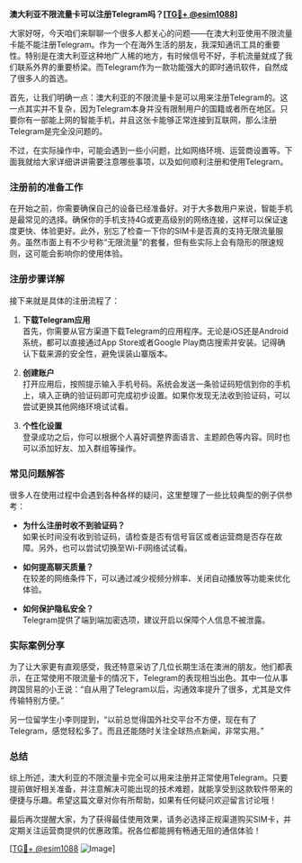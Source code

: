 **澳大利亚不限流量卡可以注册Telegram吗？[[TG💪+ @esim1088](https://t.me/s/esim1088)]**

大家好呀，今天咱们来聊聊一个很多人都关心的问题——在澳大利亚使用不限流量卡能不能注册Telegram。作为一个在海外生活的朋友，我深知通讯工具的重要性。特别是在澳大利亚这种地广人稀的地方，有时候信号不好，手机流量就成了我们联系外界的重要桥梁。而Telegram作为一款功能强大的即时通讯软件，自然成了很多人的首选。

首先，让我们明确一点：澳大利亚的不限流量卡是可以用来注册Telegram的。这一点其实并不复杂，因为Telegram本身并没有限制用户的国籍或者所在地区。只要你有一部能上网的智能手机，并且这张卡能够正常连接到互联网，那么注册Telegram是完全没问题的。

不过，在实际操作中，可能会遇到一些小问题，比如网络环境、运营商设置等。下面我就给大家详细讲讲需要注意哪些事项，以及如何顺利注册和使用Telegram。

### 注册前的准备工作

在开始之前，你需要确保自己的设备已经准备好。对于大多数用户来说，智能手机是最常见的选择。确保你的手机支持4G或更高级别的网络连接，这样可以保证速度更快、体验更好。此外，别忘了检查一下你的SIM卡是否真的支持无限流量服务。虽然市面上有不少号称“无限流量”的套餐，但有些实际上会有隐形的限速规则，这可能会影响你的使用体验。

### 注册步骤详解

接下来就是具体的注册流程了：

1. **下载Telegram应用**  
   首先，你需要从官方渠道下载Telegram的应用程序。无论是iOS还是Android系统，都可以直接通过App Store或者Google Play商店搜索并安装。记得确认下载来源的安全性，避免误装山寨版本。

2. **创建账户**  
   打开应用后，按照提示输入手机号码。系统会发送一条验证码短信到你的手机上，填入正确的验证码即可完成初步设置。如果你发现无法收到验证码，可以尝试更换其他网络环境试试看。

3. **个性化设置**  
   登录成功之后，你可以根据个人喜好调整界面语言、主题颜色等内容。同时也可以添加好友、加入群组等操作。

### 常见问题解答

很多人在使用过程中会遇到各种各样的疑问，这里整理了一些比较典型的例子供参考：

- **为什么注册时收不到验证码？**  
  如果长时间没有收到验证码，请检查是否有信号盲区或者运营商是否存在故障。另外，也可以尝试切换至Wi-Fi网络试试看。

- **如何提高聊天质量？**  
  在较差的网络条件下，可以通过减少视频分辨率、关闭自动播放等功能来优化体验。

- **如何保护隐私安全？**  
  Telegram提供了端到端加密选项，建议开启以保障个人信息不被泄露。

### 实际案例分享

为了让大家更有直观感受，我还特意采访了几位长期生活在澳洲的朋友。他们都表示，在正常使用不限流量卡的情况下，Telegram的表现相当出色。其中一位从事跨国贸易的小王说：“自从用了Telegram以后，沟通效率提升了很多，尤其是文件传输特别方便。”

另一位留学生小李则提到，“以前总觉得国外社交平台不方便，现在有了Telegram，感觉轻松多了。而且还能随时关注全球热点新闻，非常实用。”

### 总结

综上所述，澳大利亚的不限流量卡完全可以用来注册并正常使用Telegram。只要提前做好相关准备，并注意解决可能出现的技术难题，就能享受到这款软件带来的便捷与乐趣。希望这篇文章对你有所帮助，如果有任何疑问欢迎留言讨论哦！

最后再次提醒大家，为了获得最佳使用效果，请务必选择正规渠道购买SIM卡，并定期关注运营商提供的优惠政策。祝各位都能拥有畅通无阻的通信体验！

[[TG💪+ @esim1088](https://t.me/s/esim1088) ![Image](https://i.postimg.cc/4NQfJmqS/Snipaste-2025-05-13-00-14-12.png)]